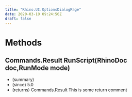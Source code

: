 ```yaml
---
title: "Rhino.UI.OptionsDialogPage"
date: 2020-03-10 09:24:56Z
draft: false
---
```


# Methods
## Commands.Result RunScript(RhinoDoc doc,RunMode mode)
- (summary) 
- (since) 5.0
- (returns) Commands.Result This is some return comment
